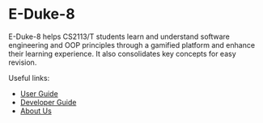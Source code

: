 # E-Duke-8

E-Duke-8 helps CS2113/T students learn and understand software engineering and OOP principles through a gamified
platform and enhance their learning experience. It also consolidates key concepts for easy revision.

Useful links:
* [User Guide](UserGuide.md)
* [Developer Guide](DeveloperGuide.md)
* [About Us](AboutUs.md)
